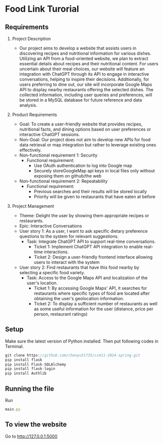 # Food Link Turorial
##  Requirements

1.    Project Description
        -    Our project aims to develop a website that assists users in discovering recipes and
nutritional information for various dishes. Utilizing an API from a food-oriented website,
we plan to extract essential details about recipes and their nutritional content. For users
uncertain about their meal choices, our website will feature an integration with ChatGPT
through its API to engage in interactive conversations, helping to inspire their decisions.
Additionally, for users preferring to dine out, our site will incorporate Google Maps API to
display nearby restaurants offering the selected dishes. The collected information,
including user queries and preferences, will be stored in a MySQL database for future
reference and data analysis.

2.    Product Requirements
        -  Goal: To create a user-friendly website that provides recipes, nutritional facts, and dining
        options based on user preferences or interactive ChatGPT sessions.
        -  Non-Goal: Our project does not aim to develop new APIs for food data retrieval or map integration
          but rather to leverage existing ones effectively.
        -  Non-functional requirement 1:  Security
            -  Functional requirement:
                -  Use OAuth authentication to log into Google map
                -  Securely storeGoogleMap api keys in local files only without exposing them on github/the web
        -  Non-functional requirement 2: Repeatability
            -  Functional requirement:
                -  Previous searches and their results will be stored locally
                -  Priority will be given to restaurants that have eaten at before

3.    Project Management
        -  Theme:  Delight the user by showing them appropriate recipes or restaurants.
        -  Epic:   Interactive Conversations
        -  User story 1:  As a user, I want to ask specific dietary preference questions to the system for relevant
suggestions.
            -  Task:  Integrate ChatGPT API to support real-time conversations.
                -  Ticket 1:  Implement ChatGPT API integration to enable real-time interactions.
                -  Ticket 2:  Design a user-friendly frontend interface allowing users to interact with the system
        -  User story 2:  Find restaurants that have this food nearby by selecting a specific food variety.
            -  Task:  Access to the Google Maps API and localization of the user's location.
                -  Ticket 1:  By accessing Google Maps' API, it searches for restaurants where specific types of food are located
after obtaining the user's geolocation information.
                -  Ticket 2:  To display a sufficient number of restaurants as well as some useful information for the user
(distance, price per person, restaurant ratings)

## Setup
Make sure the latest version of Python installed.
Then put following codes in Terminal.
```js
git clone https://github.com/chenyu51735/cs411-2024-spring.git
pip install flask
pip install Flask-SQLAlchemy
pip install flask-login
pip install Authlib
```
## Running the file
Run 
```js
main.py
```
## To view the website
Go to http://127.0.0.1:5000
